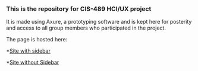 ### This is the repository for CIS-489 HCI/UX project
It is made using Axure, a prototyping software and is kept here for posterity and access to all group members who participated in the project.

The page is hosted here:

*[Site with sidebar](https://hazreal.github.io/hciuxProject/)

*[Site without Sidebar](https://hazreal.github.io/hciuxProject/home.html)
